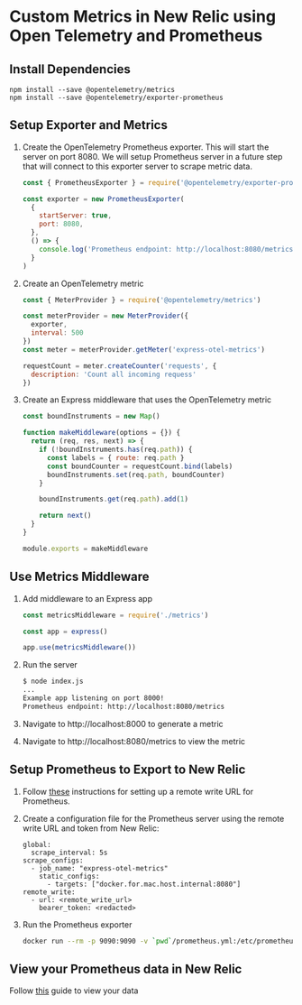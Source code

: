 # Custom Metrics in New Relic using Open Telemetry and Prometheus

## Install Dependencies

```
npm install --save @opentelemetry/metrics
npm install --save @opentelemetry/exporter-prometheus
```

## Setup Exporter and Metrics

1. Create the OpenTelemetry Prometheus exporter. This will start the server on port 8080. We will setup Prometheus server in a future step that will connect to this exporter server to scrape metric data.

    ```javascript
    const { PrometheusExporter } = require('@opentelemetry/exporter-prometheus')

    const exporter = new PrometheusExporter(
      {
        startServer: true,
        port: 8080,
      },
      () => {
        console.log('Prometheus endpoint: http://localhost:8080/metrics')
      }
    )
    ```

1. Create an OpenTelemetry metric

    ```javascript
    const { MeterProvider } = require('@opentelemetry/metrics')

    const meterProvider = new MeterProvider({
      exporter,
      interval: 500
    })
    const meter = meterProvider.getMeter('express-otel-metrics')

    requestCount = meter.createCounter('requests', {
      description: 'Count all incoming requess'
    })
    ```

1. Create an Express middleware that uses the OpenTelemetry metric

    ```javascript
    const boundInstruments = new Map()

    function makeMiddleware(options = {}) {
      return (req, res, next) => {
        if (!boundInstruments.has(req.path)) {
          const labels = { route: req.path }
          const boundCounter = requestCount.bind(labels)
          boundInstruments.set(req.path, boundCounter)
        }

        boundInstruments.get(req.path).add(1)

        return next()
      }
    }

    module.exports = makeMiddleware
    ```

## Use Metrics Middleware

1. Add middleware to an Express app

    ```javascript
    const metricsMiddleware = require('./metrics')

    const app = express()

    app.use(metricsMiddleware())
    ```

1. Run the server

    ```bash
    $ node index.js
    ...
    Example app listening on port 8000!
    Prometheus endpoint: http://localhost:8080/metrics
    ```

1. Navigate to http://localhost:8000 to generate a metric

1. Navigate to http://localhost:8080/metrics to view the metric

## Setup Prometheus to Export to New Relic

1. Follow [these](https://docs.newrelic.com/docs/integrations/prometheus-integrations/get-started/send-prometheus-metric-data-new-relic) instructions for setting up a remote write URL for Prometheus.

1. Create a configuration file for the Prometheus server using the remote write URL and token from New Relic:
    ```
    global:
      scrape_interval: 5s
    scrape_configs:
      - job_name: "express-otel-metrics"
        static_configs:
          - targets: ["docker.for.mac.host.internal:8080"]
    remote_write:
      - url: <remote_write_url>
        bearer_token: <redacted>
    ```

1. Run the Prometheus exporter

    ```bash
    docker run --rm -p 9090:9090 -v `pwd`/prometheus.yml:/etc/prometheus/prometheus.yml prom/prometheus:v2.20.1
    ```

## View your Prometheus data in New Relic

Follow [this](https://docs.newrelic.com/docs/integrations/prometheus-integrations/view-query-data/view-query-your-prometheus-data)
guide to view your data
